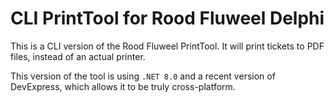 # CLI PrintTool for Rood Fluweel Delphi

This is a CLI version of the Rood Fluweel PrintTool.
It will print tickets to PDF files, instead of an actual printer.

This version of the tool is using `.NET 8.0` and a recent version of DevExpress, which allows it to be truly cross-platform.

